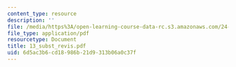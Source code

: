 ```yaml
---
content_type: resource
description: ''
file: /media/https%3A/open-learning-course-data-rc.s3.amazonaws.com/24-201-topics-in-the-history-of-philosophy-kant-fall-2005/6d5ac3b6cd18986b21d9313b06a0c37f_13_subst_revis.pdf
file_type: application/pdf
resourcetype: Document
title: 13_subst_revis.pdf
uid: 6d5ac3b6-cd18-986b-21d9-313b06a0c37f
---
```

